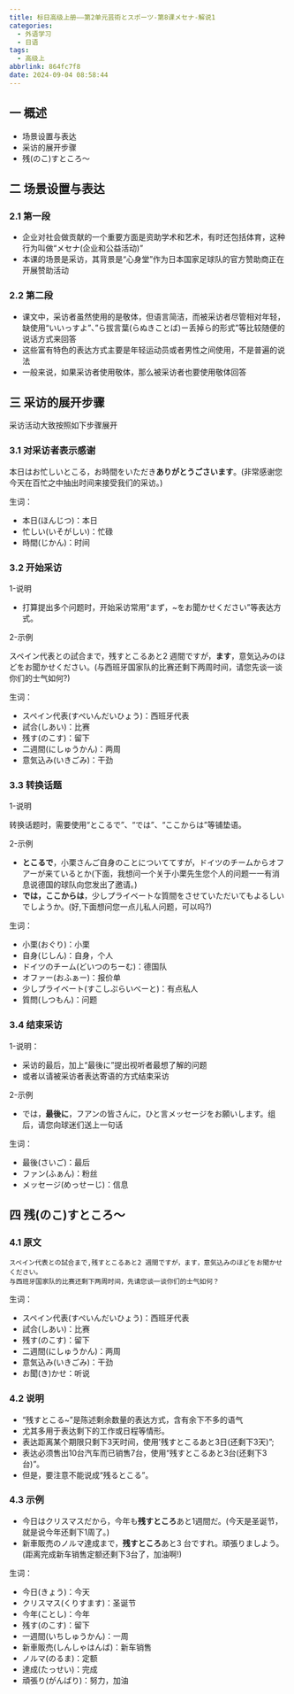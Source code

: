 ```yaml
---
title: 标日高级上册——第2单元芸術とスポーツ-第8课メセナ-解说1
categories:
  - 外语学习
  - 日语
tags:
  - 高级上
abbrlink: 864fc7f8
date: 2024-09-04 08:58:44
---
```

## 一 概述

* 场景设置与表达
* 采访的展开步骤
* 残(のこ)すところ～

<!--more-->

## 二  场景设置与表达

### 2.1 第一段

* 企业对社会做贡献的一个重要方面是资助学术和艺术，有时还包括体育，这种行为叫做“メセナ(企业和公益活动)”
* 本课的场景是采访，其背景是“心身堂”作为日本国家足球队的官方赞助商正在开展赞助活动

### 2.2 第二段

* 课文中，采访者虽然使用的是敬体，但语言简洁，而被采访者尽管相对年轻，缺使用“いいっすよ”、”ら拔言葉(らぬきことば)ー丢掉ら的形式”等比较随便的说话方式来回答
* 这些富有特色的表达方式主要是年轻运动员或者男性之间使用，不是普遍的说法
* 一般来说，如果采访者使用敬体，那么被采访者也要使用敬体回答

## 三 采访的展开步骤

采访活动大致按照如下步骤展开

### 3.1 对采访者表示感谢

本日はお忙しいとこる，お時間をいただき**ありがとうごさいます**。(非常感谢您今天在百忙之中抽出时间来接受我们的采访。)

生词：

* 本日(ほんじつ)：本日
* 忙しい(いそがしい)：忙碌
* 時間(じかん)：时间

### 3.2 开始采访

1-说明

* 打算提出多个问题时，开始采访常用“まず，~をお聞かせください”等表达方式。

2-示例

スペイン代表との試合まで，残すとこるあと2 週間ですが，**ます**，意気込みのほどをお聞かせください。(与西班牙国家队的比赛还剩下两周时间，请您先谈一谈你们的士气如何?)

生词：

* スペイン代表(すぺいんだいひょう)：西班牙代表
* 試合(しあい)：比赛
* 残す(のこす)：留下
* 二週間(にしゅうかん)：两周
* 意気込み(いきごみ)：干劲

### 3.3 转换话题

1-说明

转换话题时，需要使用“とこるで”、“では”、“ここからは”等铺垫语。

2-示例

* **とこるで**，小栗さんご自身のことについててすが，ドイツのチームからオフアーが来ているとか(下面，我想问一个关于小栗先生您个人的问题一一有消息说德国的球队向您发出了邀请。)
* **では，ここからは**，少しプライベートな質間をさせていただいてもよるしいでしようか。(好,下面想问您一点儿私人问题，可以吗?)


生词：

* 小栗(おぐり)：小栗
* 自身(じしん)：自身，个人
* ドイツのチーム(どいつのちーむ)：德国队
* オファー(おふぁー)：报价单
* 少しプライベート(すこしぷらいべーと)：有点私人
* 質問(しつもん)：问题

### 3.4 结束采访

1-说明：

* 采访的最后，加上“最後に”提出视听者最想了解的问题
* 或者以请被采访者表达寄语的方式结束采访

2-示例

* では，**最後に**，フアンの皆さんに，ひと言メッセージをお願いします。组后，请您向球迷们送上一句话

生词：

* 最後(さいご)：最后
* ファン(ふぁん)：粉丝
* メッセージ(めっせーじ)：信息

## 四 残(のこ)すところ～

### 4.1 原文

```
スペイン代表との試合まで,残すとこるあと2 週間ですが，ます，意気込みのほどをお聞かせください。
与西班牙国家队的比赛还剩下两周时间，先请您谈一谈你们的士气如何？
```

生词：

* スペイン代表(すぺいんだいひょう)：西班牙代表
* 試合(しあい)：比赛
* 残す(のこす)：留下
* 二週間(にしゅうかん)：两周
* 意気込み(いきごみ)：干劲
* お聞(き)かせ：听说

### 4.2 说明

* “残すとこる~”是陈述剩余数量的表达方式，含有余下不多的语气
* 尤其多用于表达剩下的工作或日程等情形。
* 表达距离某个期限只剩下3天时间，使用'残すとこるあと3日(还剩下3天)”;
* 表达必须售出10台汽车而已销售7台，使用“残すとこるあと3台(还剩下3台)”。
* 但是，要注意不能说成“残るとこる”。

### 4.3 示例

* 今日はクリスマスだから，今年も**残すところ**あと1週間だ。(今天是圣诞节，就是说今年还剩下1周了。)
* 新車販売のノルマ達成まで，**残すところ**あと3 台ですれ。頑張りましよう。(距离完成新车销售定额还剩下3台了，加油啊!)

生词：

* 今日(きょう)：今天
* クリスマス(くりすます)：圣诞节
* 今年(ことし)：今年
* 残す(のこす)：留下
* 一週間(いちしゅうかん)：一周
* 新車販売(しんしゃはんば)：新车销售
* ノルマ(のるま)：定额
* 達成(たっせい)：完成
* 頑張り(がんばり)：努力，加油